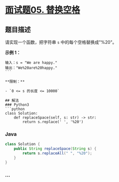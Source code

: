# [面试题05. 替换空格](https://leetcode-cn.com/problems/ti-huan-kong-ge-lcof/)

## 题目描述
请实现一个函数，把字符串 `s` 中的每个空格替换成"%20"。

**示例 1：**

```
输入：s = "We are happy."
输出："We%20are%20happy."
``` 

**限制：**

- `0 <= s 的长度 <= 10000`

## 解法
### Python3
```python
class Solution:
    def replaceSpace(self, s: str) -> str:
        return s.replace(' ', '%20')
```

### Java
```java
class Solution {
    public String replaceSpace(String s) {
        return s.replaceAll(" ", "%20");
    }
}
```

### ...
```

```
